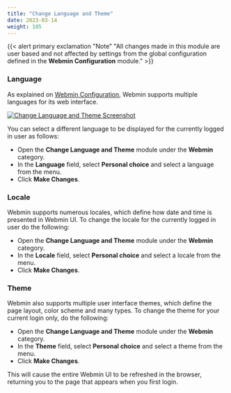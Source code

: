 ```yaml
---
title: "Change Language and Theme"
date: 2023-03-14
weight: 105
---
```


{{< alert primary exclamation "Note" "All changes made in this module are user based and not affected by settings from the global configuration defined in the ****Webmin Configuration**** module." >}}

### Language
As explained on [Webmin Configuration](/docs/webmin/webmin-configuration), Webmin supports multiple languages for its web interface.

[![](/images/docs/screenshots/light/webmin/change-language-and-theme.png "Change Language and Theme Screenshot")](/images/docs/screenshots/light/webmin/change-language-and-theme.png)

You can select a different language to be displayed for the currently logged in user as follows:
- Open the ****Change Language and Theme**** module under the ****Webmin**** category.
- In the ****Language**** field, select ****Personal choice**** and select a language from the menu.
- Click ****Make Changes****.

### Locale
Webmin supports numerous locales, which define how date and time is presented in Webmin UI. To change the locale for the currently logged in user do the following:
- Open the ****Change Language and Theme**** module under the ****Webmin**** category.
- In the ****Locale**** field, select ****Personal choice**** and select a locale from the menu.
- Click ****Make Changes****.


### Theme
Webmin also supports multiple user interface themes, which define the page layout, color scheme and many types. To change the theme for your current login only, do the following:
- Open the ****Change Language and Theme**** module under the ****Webmin**** category.
- In the ****Theme**** field, select ****Personal choice**** and select a theme from the menu.
- Click ****Make Changes****.

This will cause the entire Webmin UI to be refreshed in the browser, returning you to the page that appears when you first login.
